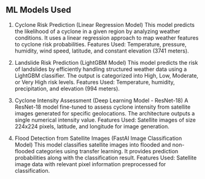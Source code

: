 ## ML Models Used
1. Cyclone Risk Prediction (Linear Regression Model)
This model predicts the likelihood of a cyclone in a given region by analyzing weather conditions. It uses a linear regression approach to map weather features to cyclone risk probabilities.
Features Used: Temperature, pressure, humidity, wind speed, latitude, and constant elevation (3741 meters).

2. Landslide Risk Prediction (LightGBM Model)
This model predicts the risk of landslides by efficiently handling structured weather data using a LightGBM classifier. The output is categorized into High, Low, Moderate, or Very High risk levels.
Features Used: Temperature, humidity, precipitation, and elevation (994 meters).

3. Cyclone Intensity Assessment (Deep Learning Model - ResNet-18)
A ResNet-18 model fine-tuned to assess cyclone intensity from satellite images generated for specific geolocations. The architecture outputs a single numerical intensity value.
Features Used: Satellite images of size 224x224 pixels, latitude, and longitude for image generation.

4. Flood Detection from Satellite Images (FastAI Image Classification Model)
This model classifies satellite images into flooded and non-flooded categories using transfer learning. It provides prediction probabilities along with the classification result.
Features Used: Satellite image data with relevant pixel information preprocessed for classification.
